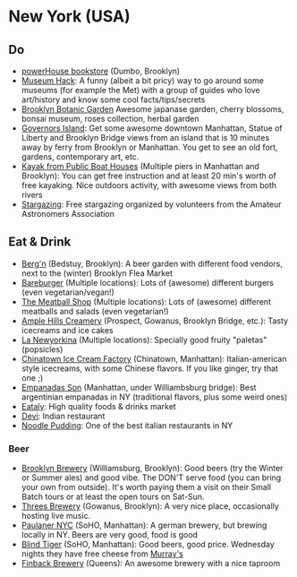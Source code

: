 # New York (USA)

## Do

- [powerHouse bookstore](http://powerhouseon8th.com/) (Dumbo, Brooklyn)
- [Museum Hack](http://www.museumhack.com): A funny (albeit a bit pricy) way to go around some museums (for example the Met) with a group of guides who love art/history and know some cool facts/tips/secrets
- [Brooklyn Botanic Garden](http://www.bbg.org/) Awesome japanase garden, cherry blossoms, bonsai museum, roses collection, herbal garden
- [Governors Island](http://govisland.com/): Get some awesome downtown Manhattan, Statue of Liberty and Brooklyn Bridge views from an island that is 10 minutes away by ferry from Brooklyn or Manhattan. You get to see an old fort, gardens, contemporary art, etc.
- [Kayak from Public Boat Houses](http://www.downtownboathouse.org) (Multiple piers in Manhattan and Brooklyn): You can get free instruction and at least 20 min's worth of free kayaking. Nice outdoors activity, with awesome views from both rivers
- [Stargazing](http://www.aaa.org/observing/): Free stargazing organized by volunteers from the Amateur Astronomers Association

## Eat & Drink

- [Berg'n](http://www.bergn.com) (Bedstuy, Brooklyn): A beer garden with different food vendors, next to the (winter) Brooklyn Flea Market
- [Bareburger](http://www.bareburger.com) (Multiple locations): Lots of (awesome) different burgers (even vegetarian/vegan!)
- [The Meatball Shop](http://themeatballshop.com/) (Multiple locations): Lots of (awesome) different meatballs and salads (even vegetarian!)
- [Ample Hills Creamery](http://amplehills.com/) (Prospect, Gowanus, Brooklyn Bridge, etc.): Tasty icecreams and ice cakes
- [La Newyorkina](http://lanewyorkina.com) (Multiple locations): Specially good fruity "paletas" (popsicles)
- [Chinatown Ice Cream Factory](http://www.chinatownicecreamfactory.com/) (Chinatown, Manhattan): Italian-american style icecreams, with some Chinese flavors. If you like ginger, try that one ;)
- [Empanadas Son](http://www.empanadasson.com) (Manhattan, under Williambsburg bridge): Best argentinian empanadas in NY (traditional flavors, plus some weird ones)
- [Eataly](http://eataly.com/): High quality foods & drinks market
- [Devi](http://devinyc.com): Indian restaurant
- [Noodle Pudding](http://www.yelp.com/biz/noodle-pudding-brooklyn): One of the best italian restaurants in NY

### Beer
- [Brooklyn Brewery](http://brooklynbrewery.com/) (Williamsburg, Brooklyn): Good beers (try the Winter or Summer ales) and good vibe. The DON'T serve food (you can bring your own from outside). It's worth paying them a visit on their Small Batch tours or at least the open tours on Sat-Sun.
- [Threes Brewery](http://threesbrewing.com) (Gowanus, Brooklyn): A very nice place, occasionally hosting live music.
- [Paulaner NYC](http://www.paulanernyc.com) (SoHO, Manhattan): A german brewery, but brewing locally in NY. Beers are very good, food is good
- [Blind Tiger](http://www.blindtigeralehouse.com) (SoHO, Manhattan): Good beers, good price. Wednesday nights they have free cheese from [Murray's](http://www.murrayscheese.com/)
- [Finback Brewery](http://www.finbackbrewery.com/) (Queens): An awesome brewery with a nice taproom
